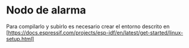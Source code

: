 # Nodo de alarma

Para compilarlo y subirlo es necesario crear el entorno descrito en [https://docs.espressif.com/projects/esp-idf/en/latest/get-started/linux-setup.html]
